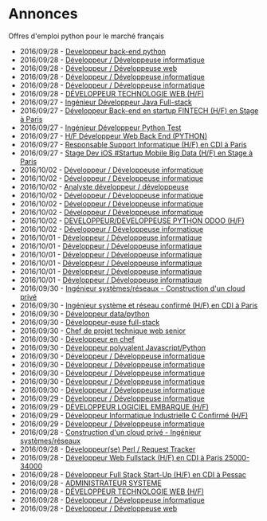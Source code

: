 # Annonces

Offres d'emploi python pour le marché français

* 2016/09/28 - [Developpeur back-end python](http://www.pyjobs.fr/jobs/details/3109/developpeur-back-end-python "Developpeur back-end python")
* 2016/09/28 - [Développeur / Développeuse informatique](http://www.pyjobs.fr/jobs/details/3115/developpeur-developpeuse-informatique "Développeur / Développeuse informatique")
* 2016/09/28 - [Développeur / Développeuse web](http://www.pyjobs.fr/jobs/details/3122/developpeur-developpeuse-web "Développeur / Développeuse web")
* 2016/09/28 - [Développeur / Développeuse informatique](http://www.pyjobs.fr/jobs/details/3116/developpeur-developpeuse-informatique "Développeur / Développeuse informatique")
* 2016/09/28 - [Développeur / Développeuse informatique](http://www.pyjobs.fr/jobs/details/3113/developpeur-developpeuse-informatique "Développeur / Développeuse informatique")
* 2016/09/28 - [DÉVELOPPEUR TECHNOLOGIE WEB (H/F)](http://www.pyjobs.fr/jobs/details/3114/developpeur-technologie-web-h-f "DÉVELOPPEUR TECHNOLOGIE WEB (H/F)")
* 2016/09/27 - [Ingénieur Développeur Java Full-stack](http://www.pyjobs.fr/jobs/details/3097/ingenieur-developpeur-java-full-stack "Ingénieur Développeur Java Full-stack")
* 2016/09/27 - [Développeur Back-end en startup FINTECH (H/F) en Stage à Paris](http://www.pyjobs.fr/jobs/details/3112/developpeur-back-end-en-startup-fintech-h-f-en-stage-a-paris "Développeur Back-end en startup FINTECH (H/F) en Stage à Paris")
* 2016/09/27 - [Ingénieur Développeur Python Test](http://www.pyjobs.fr/jobs/details/3092/ingenieur-developpeur-python-test "Ingénieur Développeur Python Test")
* 2016/09/27 - [H/F Développeur Web Back End (PYTHON)](http://www.pyjobs.fr/jobs/details/3100/h-f-developpeur-web-back-end-python "H/F Développeur Web Back End (PYTHON)")
* 2016/09/27 - [Responsable Support Informatique (H/F) en CDI à Paris](http://www.pyjobs.fr/jobs/details/3093/responsable-support-informatique-h-f-en-cdi-a-paris "Responsable Support Informatique (H/F) en CDI à Paris")
* 2016/09/27 - [Stage Dev iOS  #Startup Mobile Big Data (H/F) en Stage à Paris](http://www.pyjobs.fr/jobs/details/3090/stage-dev-ios-startup-mobile-big-data-h-f-en-stage-a-paris "Stage Dev iOS  #Startup Mobile Big Data (H/F) en Stage à Paris")
* 2016/10/02 - [Développeur / Développeuse informatique](http://www.pyjobs.fr/jobs/details/3634/developpeur-developpeuse-informatique "Développeur / Développeuse informatique")
* 2016/10/02 - [Développeur / Développeuse informatique](http://www.pyjobs.fr/jobs/details/3628/developpeur-developpeuse-informatique "Développeur / Développeuse informatique")
* 2016/10/02 - [Analyste développeur / développeuse](http://www.pyjobs.fr/jobs/details/3627/analyste-developpeur-developpeuse "Analyste développeur / développeuse")
* 2016/10/02 - [Développeur / Développeuse informatique](http://www.pyjobs.fr/jobs/details/3631/developpeur-developpeuse-informatique "Développeur / Développeuse informatique")
* 2016/10/02 - [Développeur / Développeuse informatique](http://www.pyjobs.fr/jobs/details/3630/developpeur-developpeuse-informatique "Développeur / Développeuse informatique")
* 2016/10/02 - [Développeur / Développeuse informatique](http://www.pyjobs.fr/jobs/details/3629/developpeur-developpeuse-informatique "Développeur / Développeuse informatique")
* 2016/10/02 - [DEVELOPPEUR/DEVELOPPEUSE PYTHON ODOO (H/F)](http://www.pyjobs.fr/jobs/details/3633/developpeur-developpeuse-python-odoo-h-f "DEVELOPPEUR/DEVELOPPEUSE PYTHON ODOO (H/F)")
* 2016/10/02 - [Développeur / Développeuse informatique](http://www.pyjobs.fr/jobs/details/3632/developpeur-developpeuse-informatique "Développeur / Développeuse informatique")
* 2016/10/01 - [Développeur / Développeuse informatique](http://www.pyjobs.fr/jobs/details/3626/developpeur-developpeuse-informatique "Développeur / Développeuse informatique")
* 2016/10/01 - [Développeur / Développeuse informatique](http://www.pyjobs.fr/jobs/details/3623/developpeur-developpeuse-informatique "Développeur / Développeuse informatique")
* 2016/10/01 - [Développeur / Développeuse informatique](http://www.pyjobs.fr/jobs/details/3622/developpeur-developpeuse-informatique "Développeur / Développeuse informatique")
* 2016/10/01 - [Développeur / Développeuse informatique](http://www.pyjobs.fr/jobs/details/3624/developpeur-developpeuse-informatique "Développeur / Développeuse informatique")
* 2016/10/01 - [Développeur / Développeuse informatique](http://www.pyjobs.fr/jobs/details/3621/developpeur-developpeuse-informatique "Développeur / Développeuse informatique")
* 2016/10/01 - [Développeur / Développeuse informatique](http://www.pyjobs.fr/jobs/details/3625/developpeur-developpeuse-informatique "Développeur / Développeuse informatique")
* 2016/09/30 - [Ingénieur systèmes/réseaux - Construction d'un cloud privé](http://www.pyjobs.fr/jobs/details/3620/ingenieur-systemes-reseaux-construction-dun-cloud-prive "Ingénieur systèmes/réseaux - Construction d'un cloud privé")
* 2016/09/30 - [Ingénieur système et réseau confirmé (H/F) en CDI à Paris](http://www.pyjobs.fr/jobs/details/3619/ingenieur-systeme-et-reseau-confirme-h-f-en-cdi-a-paris "Ingénieur système et réseau confirmé (H/F) en CDI à Paris")
* 2016/09/30 - [Développeur data/python](http://www.pyjobs.fr/jobs/details/3615/developpeur-data-python "Développeur data/python")
* 2016/09/30 - [Développeur-euse full-stack](http://www.pyjobs.fr/jobs/details/3616/developpeur-euse-full-stack "Développeur-euse full-stack")
* 2016/09/30 - [Chef de projet technique web senior](http://www.pyjobs.fr/jobs/details/3614/chef-de-projet-technique-web-senior "Chef de projet technique web senior")
* 2016/09/30 - [Développeur en chef](http://www.pyjobs.fr/jobs/details/3612/developpeur-en-chef "Développeur en chef")
* 2016/09/30 - [Développeur polyvalent Javascript/Python](http://www.pyjobs.fr/jobs/details/3613/developpeur-polyvalent-javascript-python "Développeur polyvalent Javascript/Python")
* 2016/09/30 - [Développeur / Développeuse informatique](http://www.pyjobs.fr/jobs/details/3611/developpeur-developpeuse-informatique "Développeur / Développeuse informatique")
* 2016/09/30 - [Développeur / Développeuse informatique](http://www.pyjobs.fr/jobs/details/3609/developpeur-developpeuse-informatique "Développeur / Développeuse informatique")
* 2016/09/30 - [Développeur / Développeuse informatique](http://www.pyjobs.fr/jobs/details/3610/developpeur-developpeuse-informatique "Développeur / Développeuse informatique")
* 2016/09/30 - [Développeur / Développeuse informatique](http://www.pyjobs.fr/jobs/details/3617/developpeur-developpeuse-informatique "Développeur / Développeuse informatique")
* 2016/09/30 - [Développeur / Développeuse informatique](http://www.pyjobs.fr/jobs/details/3618/developpeur-developpeuse-informatique "Développeur / Développeuse informatique")
* 2016/09/29 - [Développeur / Développeuse informatique](http://www.pyjobs.fr/jobs/details/3607/developpeur-developpeuse-informatique "Développeur / Développeuse informatique")
* 2016/09/29 - [DÉVELOPPEUR LOGICIEL EMBARQUE (H/F)](http://www.pyjobs.fr/jobs/details/3608/developpeur-logiciel-embarque-h-f "DÉVELOPPEUR LOGICIEL EMBARQUE (H/F)")
* 2016/09/29 - [Développeur Informatique Industrielle C Confirmé (H/F)](http://www.pyjobs.fr/jobs/details/3605/developpeur-informatique-industrielle-c-confirme-h-f "Développeur Informatique Industrielle C Confirmé (H/F)")
* 2016/09/29 - [Développeur / Développeuse informatique](http://www.pyjobs.fr/jobs/details/3606/developpeur-developpeuse-informatique "Développeur / Développeuse informatique")
* 2016/09/28 - [Construction d'un cloud privé - Ingénieur systèmes/réseaux](http://www.pyjobs.fr/jobs/details/3603/construction-dun-cloud-prive-ingenieur-systemes-reseaux "Construction d'un cloud privé - Ingénieur systèmes/réseaux")
* 2016/09/28 - [Développeur(se) Perl / Request Tracker](http://www.pyjobs.fr/jobs/details/3598/developpeur-se-perl-request-tracker "Développeur(se) Perl / Request Tracker")
* 2016/09/28 - [Développeur Web Fullstack (H/F) en CDI à Paris 25000-34000](http://www.pyjobs.fr/jobs/details/3600/developpeur-web-fullstack-h-f-en-cdi-a-paris-25000-34000 "Développeur Web Fullstack (H/F) en CDI à Paris 25000-34000")
* 2016/09/28 - [Développeur Full Stack Start-Up (H/F) en CDI à Pessac](http://www.pyjobs.fr/jobs/details/3601/developpeur-full-stack-start-up-h-f-en-cdi-a-pessac "Développeur Full Stack Start-Up (H/F) en CDI à Pessac")
* 2016/09/28 - [ADMINISTRATEUR SYSTEME](http://www.pyjobs.fr/jobs/details/3591/administrateur-systeme "ADMINISTRATEUR SYSTEME")
* 2016/09/28 - [DÉVELOPPEUR TECHNOLOGIE WEB (H/F)](http://www.pyjobs.fr/jobs/details/3595/developpeur-technologie-web-h-f "DÉVELOPPEUR TECHNOLOGIE WEB (H/F)")
* 2016/09/28 - [Développeur / Développeuse informatique](http://www.pyjobs.fr/jobs/details/3593/developpeur-developpeuse-informatique "Développeur / Développeuse informatique")
* 2016/09/28 - [Développeur / Développeuse web](http://www.pyjobs.fr/jobs/details/3604/developpeur-developpeuse-web "Développeur / Développeuse web")

